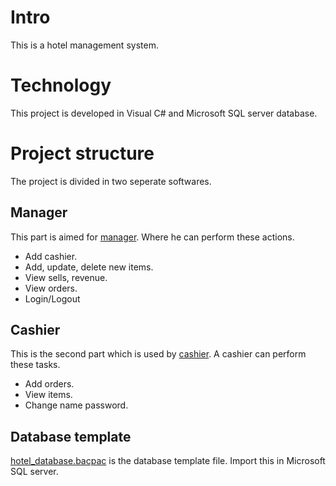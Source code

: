 # Intro
This is a hotel management system.

# Technology
This project is developed in Visual C# and Microsoft SQL server database.

# Project structure
The project is divided in two seperate softwares.

## Manager
This part is aimed for [manager](manager). Where he can perform these actions.
 - Add cashier.
 - Add, update, delete new items.
 - View sells, revenue.
 - View orders.
 - Login/Logout

## Cashier
This is the second part which is used by [cashier](cashier). A cashier can perform these tasks.
 - Add orders.
 - View items.
 - Change name password.

## Database template
[hotel_database.bacpac](hotel_database.bacpac) is the database template file. Import this in Microsoft SQL server.

